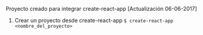 Proyecto creado para integrar create-react-app [Actualización 06-06-2017]

1. Crear un proyecto desde create-react-app
`$ create-react-app <nombre_del_proyecto>`
